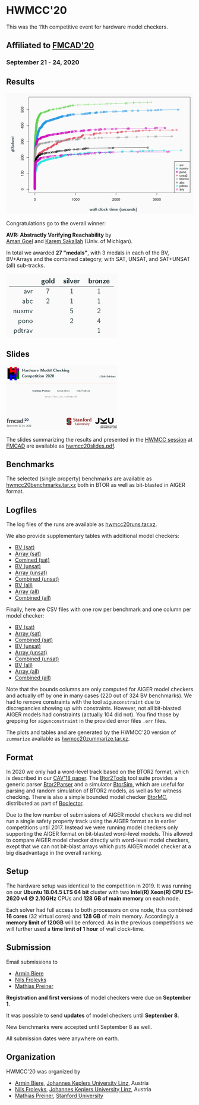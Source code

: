 # HWMCC'20

This was the 11th competitive event for hardware model checkers.

## Affiliated to [FMCAD'20](https://fmcad.forsyte.at/FMCAD20/)
### September 21 - 24, 2020

## Results

![image](hwmcc20plot.png "Overall results as CDF plot")


Congratulations go to the overall winner:  

**AVR: Abstractly Verifying Reachability** by  
[Aman Goel](https://aman-goel.github.io/)
and [Karem Sakallah](http://web.eecs.umich.edu/~karem/) (Univ. of Michigan).


In total we awarded **27 "medals"**, with 3 medals in each of the BV, BV+Arrays and
the combined category, with SAT, UNSAT, and SAT+UNSAT (all) sub-tracks.

<img src="hwmcc20medals.png" width="300" alt="HWMCC'20 Medals">

## Slides

<a href="hwmcc20slides.pdf"><img src="hwmcc20slides.png" width="300" alt="HWMCC'20 Slides"></a>

The slides summarizing the results and presented in the
[HWMCC session](https://easychair.org/smart-program/FMCAD2020) at
[FMCAD](https://fmcad.forsyte.at/FMCAD20)
are available as [hwmcc20slides.pdf](hwmcc20slides.pdf).


## Benchmarks

The selected (single property) benchmarks are available as
[hwmcc20benchmarks.tar.xz](hwmcc20benchmarks.tar.xz) both in BTOR as well as
bit-blasted in AIGER format.

## Logfiles

The log files of the runs are available as
[hwmcc20runs.tar.xz](hwmcc20runs.tar.xz).

We also provide supplementary tables with additional model checkers:

- [BV (sat)](hwmcc20-bv-sat.txt)
- [Array (sat)](hwmcc20-array-sat.txt)
- [Comined (sat)](hwmcc20-combined-sat.txt)
- [BV (unsat)](hwmcc20-bv-uns.txt)
- [Array (unsat)](hwmcc20-array-uns.txt)
- [Combined (unsat)](hwmcc20-combined-uns.txt)
- [BV (all)](hwmcc20-bv-all.txt)
- [Array (all)](hwmcc20-array-all.txt)
- [Combined (all)](hwmcc20-combined-all.txt)

>

Finally, here are CSV files with one row per benchmark and one column per model
checker:

- [BV (sat)](hwmcc20-bv-sat.csv)
- [Array (sat)](hwmcc20-array-sat.csv)
- [Combined (sat)](hwmcc20-combined-sat.csv)
- [BV (unsat)](hwmcc20-bv-uns.csv)
- [Array (unsat)](hwmcc20-array-uns.csv)
- [Combined (unsat)](hwmcc20-combined-uns.csv)
- [BV (all)](hwmcc20-bv-all.csv)
- [Array (all)](hwmcc20-array-all.csv)
- [Combined (all)](hwmcc20-combined-all.csv)

Note that the bounds columns are only computed for AIGER model checkers and
actually off by one in many cases (220 out of 324 BV benchmarks).
We had to remove constraints with the tool `aigunconstraint` due to
discrepancies showing up with constraints.
However, not all bit-blasted AIGER models had constraints (actually 104 did
not).
You find those by grepping for `aigunconstraint` in the provided error files
`.err` files.


The plots and tables and are generated by the HWMCC'20 version of `zummarize`
available as [hwmcc20zummarize.tar.xz](hwmcc20zummarize.tar.xz).


## Format

In 2020 we only had a word-level track based on the
BTOR2 format, which is described in our
[CAV'18 paper](https://link.springer.com/content/pdf/10.1007%2F978-3-319-96145-3_32.pdf).
The [Btor2Tools](https://github.com/Boolector/btor2tools/)
tool suite provides a generic parser
[Btor2Parser](https://github.com/Boolector/btor2tools/tree/master/src/btor2parser)
and a simulator
[BtorSim](https://github.com/Boolector/btor2tools/tree/master/src/btorsim),
which are useful for parsing and random simulation of BTOR2 models, as well as
for witness checking.
There is also a simple bounded model checker
[BtorMC](https://github.com/Boolector/boolector/blob/master/src/btormc.c),
distributed as part of
[Boolector](https://github.com/Boolector/boolector).


Due to the low number of submissions of AIGER model checkers we did not run a
single safety property track using the AIGER format as in earlier competitions
until 2017.
Instead we were running model checkers only supporting the AIGER format on
bit-blasted word-level models.
This allowed to compare AIGER model checker directly with word-level model
checkers, exept that we can not bit-blast arrays which puts AIGER model checker
at a big disadvantage in the overall ranking.


## Setup

The hardware setup was identical to the competition in 2019.
It was running on our
**Ubuntu 18.04.5 LTS 64 bit** cluster
with two
**Intel(R) Xeon(R) CPU E5-2620 v4 @ 2.10GHz** CPUs
and **128 GB of main memory** on each node.

Each solver had full access to both processors on one node, thus combined
**16 cores** (32 virtual cores) and **128 GB** of main memory.
Accordingly a **memory limit of 120GB** will be enforced.
As in the previous competitions we will further used a
**time limit of 1 hour** of wall clock-time.

## Submission

Email submissions to  
- [Armin Biere](mailto:armin.biere@jku.at)
- [Nils Froleyks](mailto:nils.froleyks@jku.at)
- [Mathias Preiner](mailto:preiner@cs.stanford.edu)

**Registration and first versions** of model checkers were due on **September 1**.

It was possible to send **updates** of model checkers until **September 8**.

New benchmarks were accepted until September 8 as well.

All submission dates were anywhere on earth.

## Organization

HWMCC'20 was organized by

- [Armin Biere](http://fmv.jku.at/biere),
  [Johannes Keplers University Linz](http://www.jku.at), Austria
- [Nils Froleyks](http://fmv.jku.at/froleyks), 
  [Johannes Keplers University Linz](http://www.jku.at), Austria
- [Mathias Preiner](https://cs.stanford.edu/~preiner),
  [Stanford University](https://www.stanford.edu)
